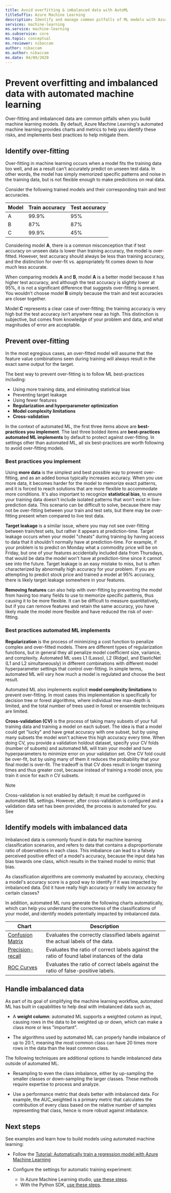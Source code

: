 ```yaml
---
title: Avoid overfitting & imbalanced data with AutoML
titleSuffix: Azure Machine Learning
description: Identify and manage common pitfalls of ML models with Azure Machine Learning's automated machine learning solutions. 
services: machine-learning
ms.service: machine-learning
ms.subservice: core
ms.topic: conceptual
ms.reviewer: nibaccam
author: nibaccam
ms.author: nibaccam
ms.date: 04/09/2020
---
```


# Prevent overfitting and imbalanced data with automated machine learning

Over-fitting and imbalanced data are common pitfalls when you build machine learning models. By default, Azure Machine Learning's automated machine learning provides charts and metrics to help you identify these risks, and implements best practices to help mitigate them. 

## Identify over-fitting

Over-fitting in machine learning occurs when a model fits the training data too well, and as a result can't accurately predict on unseen test data. In other words, the model has simply memorized specific patterns and noise in the training data, but is not flexible enough to make predictions on real data.

Consider the following trained models and their corresponding train and test accuracies.

| Model | Train accuracy | Test accuracy |
|-------|----------------|---------------|
| A | 99.9% | 95% |
| B | 87% | 87% |
| C | 99.9% | 45% |

Considering model **A**, there is a common misconception that if test accuracy on unseen data is lower than training accuracy, the model is over-fitted. However, test accuracy should always be less than training accuracy, and the distinction for over-fit vs. appropriately fit comes down to *how much* less accurate. 

When comparing models **A** and **B**, model **A** is a better model because it has higher test accuracy, and although the test accuracy is slightly lower at 95%, it is not a significant difference that suggests over-fitting is present. You wouldn't choose model **B** simply because the train and test accuracies are closer together.

Model **C** represents a clear case of over-fitting; the training accuracy is very high but the test accuracy isn't anywhere near as high. This distinction is subjective, but comes from knowledge of your problem and data, and what magnitudes of error are acceptable.

## Prevent over-fitting

In the most egregious cases, an over-fitted model will assume that the feature value combinations seen during training will always result in the exact same output for the target.

The best way to prevent over-fitting is to follow ML best-practices including:

* Using more training data, and eliminating statistical bias
* Preventing target leakage
* Using fewer features
* **Regularization and hyperparameter optimization**
* **Model complexity limitations**
* **Cross-validation**

In the context of automated ML, the first three items above are **best-practices you implement**. The last three bolded items are **best-practices automated ML implements** by default to protect against over-fitting. In settings other than automated ML, all six best-practices are worth following to avoid over-fitting models.

### Best practices you implement

Using **more data** is the simplest and best possible way to prevent over-fitting, and as an added bonus typically increases accuracy. When you use more data, it becomes harder for the model to memorize exact patterns, and it is forced to reach solutions that are more flexible to accommodate more conditions. It's also important to recognize **statistical bias**, to ensure your training data doesn't include isolated patterns that won't exist in live-prediction data. This scenario can be difficult to solve, because there may not be over-fitting between your train and test sets, but there may be over-fitting present when compared to live test data.

**Target leakage** is a similar issue, where you may not see over-fitting between train/test sets, but rather it appears at prediction-time. Target leakage occurs when your model "cheats" during training by having access to data that it shouldn't normally have at prediction-time. For example, if your problem is to predict on Monday what a commodity price will be on Friday, but one of your features accidentally included data from Thursdays, that would be data the model won't have at prediction-time since it cannot see into the future. Target leakage is an easy mistake to miss, but is often characterized by abnormally high accuracy for your problem. If you are attempting to predict stock price and trained a model at 95% accuracy, there is likely target leakage somewhere in your features.

**Removing features** can also help with over-fitting by preventing the model from having too many fields to use to memorize specific patterns, thus causing it to be more flexible. It can be difficult to measure quantitatively, but if you can remove features and retain the same accuracy, you have likely made the model more flexible and have reduced the risk of over-fitting.

### Best practices automated ML implements

**Regularization** is the process of minimizing a cost function to penalize complex and over-fitted models. There are different types of regularization functions, but in general they all penalize model coefficient size, variance, and complexity. Automated ML uses L1 (Lasso), L2 (Ridge), and ElasticNet (L1 and L2 simultaneously) in different combinations with different model hyperparameter settings that control over-fitting. In simple terms, automated ML will vary how much a model is regulated and choose the best result.

Automated ML also implements explicit **model complexity limitations** to prevent over-fitting. In most cases this implementation is specifically for decision tree or forest algorithms, where individual tree max-depth is limited, and the total number of trees used in forest or ensemble techniques are limited.

**Cross-validation (CV)** is the process of taking many subsets of your full training data and training a model on each subset. The idea is that a model could get "lucky" and have great accuracy with one subset, but by using many subsets the model won't achieve this high accuracy every time. When doing CV, you provide a validation holdout dataset, specify your CV folds (number of subsets) and automated ML will train your model and tune hyperparameters to minimize error on your validation set. One CV fold could be over-fit, but by using many of them it reduces the probability that your final model is over-fit. The tradeoff is that CV does result in longer training times and thus greater cost, because instead of training a model once, you train it once for each *n* CV subsets. 

> [!NOTE]
> Cross-validation is not enabled by default; it must be configured in automated ML settings. However, after cross-validation is configured and a validation data set has been provided, the process is automated for you. See 

<a name="imbalance"></a>

## Identify models with imbalanced data

Imbalanced data is commonly found in data for machine learning classification scenarios, and refers to data that contains a disproportionate ratio of observations in each class. This imbalance can lead to a falsely perceived positive effect of a model's accuracy, because the input data has bias towards one class, which results in the trained model to mimic that bias. 

As classification algorithms are commonly evaluated by accuracy, checking a model's accuracy score is a good way to identify if it was impacted by imbalanced data. Did it have really high accuracy or really low accuracy for certain classes?

In addition, automated ML runs generate the following charts automatically, which can help you understand the correctness of the classifications of your model, and identify models potentially impacted by imbalanced data.

Chart| Description
---|---
[Confusion Matrix](how-to-understand-automated-ml.md#confusion-matrix)| Evaluates the correctly classified labels against the actual labels of the data. 
[Precision-recall](how-to-understand-automated-ml.md#precision-recall-chart)| Evaluates the ratio of correct labels against the ratio of found label instances of the data 
[ROC Curves](how-to-understand-automated-ml.md#roc)| Evaluates the ratio of correct labels against the ratio of false-positive labels.

## Handle imbalanced data 

As part of its goal of simplifying the machine learning workflow, automated ML has built in capabilities to help deal with imbalanced data such as, 

- A **weight column**: automated ML supports a weighted column as input, causing rows in the data to be weighted up or down, which can make a class more or less "important".

- The algorithms used by automated ML can properly handle imbalance of up to 20:1, meaning the most common class can have 20 times more rows in the data than the least common class.

The following techniques are additional options to handle imbalanced data outside of automated ML. 

- Resampling to even the class imbalance, either by up-sampling the smaller classes or down-sampling the larger classes. These methods require expertise to process and analyze.

- Use a performance metric that deals better with imbalanced data. For example, the AUC_weighted is a primary metric that calculates the contribution of every class based on the relative number of samples representing that class, hence is more robust against imbalance.

## Next steps

See examples and learn how to build models using automated machine learning:

+ Follow the [Tutorial: Automatically train a regression model with Azure Machine Learning](tutorial-auto-train-models.md)

+ Configure the settings for automatic training experiment:
  + In Azure Machine Learning studio, [use these steps](how-to-use-automated-ml-for-ml-models.md).
  + With the Python SDK, [use these steps](how-to-configure-auto-train.md).



